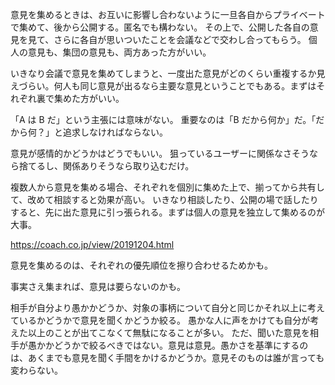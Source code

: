 意見を集めるときは、お互いに影響し合わないように一旦各自からプライベートで集めて、後から公開する。匿名でも構わない。
その上で、公開した各自の意見を見て、さらに各自が思いついたことを会議などで交わし合ってもらう。
個人の意見も、集団の意見も、両方あった方がいい。

いきなり会議で意見を集めてしまうと、一度出た意見がどのくらい重複するか見えづらい。何人も同じ意見が出るなら主要な意見ということでもある。まずはそれぞれ裏で集めた方がいい。

「A は B だ」という主張には意味がない。
重要なのは「B だから何か」だ。「だから何？」と追求しなければならない。

意見が感情的かどうかはどうでもいい。
狙っているユーザーに関係なさそうなら捨てるし、関係ありそうなら取り込むだけ。

複数人から意見を集める場合、それぞれを個別に集めた上で、揃ってから共有して、改めて相談すると効果が高い。
いきなり相談したり、公開の場で話したりすると、先に出た意見に引っ張られる。まずは個人の意見を独立して集めるのが大事。

https://coach.co.jp/view/20191204.html

意見を集めるのは、それぞれの優先順位を擦り合わせるためかも。

事実さえ集まれば、意見は要らないのかも。

相手が自分より愚かかどうか、対象の事柄について自分と同じかそれ以上に考えているかどうかで意見を聞くかどうか絞る。
愚かな人に声をかけても自分が考えた以上のことが出てこなくて無駄になることが多い。
ただ、聞いた意見を相手が愚かかどうかで絞るべきではない。意見は意見。愚かさを基準にするのは、あくまでも意見を聞く手間をかけるかどうか。意見そのものは誰が言っても変わらない。
